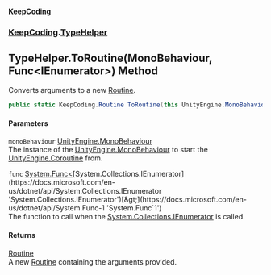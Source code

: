 #### [KeepCoding](index.md 'index')
### [KeepCoding](KeepCoding.md 'KeepCoding').[TypeHelper](KeepCoding_TypeHelper.md 'KeepCoding.TypeHelper')
## TypeHelper.ToRoutine(MonoBehaviour, Func&lt;IEnumerator&gt;) Method
Converts arguments to a new [Routine](KeepCoding_Routine.md 'KeepCoding.Routine').  
```csharp
public static KeepCoding.Routine ToRoutine(this UnityEngine.MonoBehaviour monoBehaviour, System.Func<System.Collections.IEnumerator> func);
```
#### Parameters
<a name='KeepCoding_TypeHelper_ToRoutine(UnityEngine_MonoBehaviour_System_Func_System_Collections_IEnumerator_)_monoBehaviour'></a>
`monoBehaviour` [UnityEngine.MonoBehaviour](https://docs.microsoft.com/en-us/dotnet/api/UnityEngine.MonoBehaviour 'UnityEngine.MonoBehaviour')  
The instance of the [UnityEngine.MonoBehaviour](https://docs.microsoft.com/en-us/dotnet/api/UnityEngine.MonoBehaviour 'UnityEngine.MonoBehaviour') to start the [UnityEngine.Coroutine](https://docs.microsoft.com/en-us/dotnet/api/UnityEngine.Coroutine 'UnityEngine.Coroutine') from.
  
<a name='KeepCoding_TypeHelper_ToRoutine(UnityEngine_MonoBehaviour_System_Func_System_Collections_IEnumerator_)_func'></a>
`func` [System.Func&lt;](https://docs.microsoft.com/en-us/dotnet/api/System.Func-1 'System.Func`1')[System.Collections.IEnumerator](https://docs.microsoft.com/en-us/dotnet/api/System.Collections.IEnumerator 'System.Collections.IEnumerator')[&gt;](https://docs.microsoft.com/en-us/dotnet/api/System.Func-1 'System.Func`1')  
The function to call when the [System.Collections.IEnumerator](https://docs.microsoft.com/en-us/dotnet/api/System.Collections.IEnumerator 'System.Collections.IEnumerator') is called.
  
#### Returns
[Routine](KeepCoding_Routine.md 'KeepCoding.Routine')  
A new [Routine](KeepCoding_Routine.md 'KeepCoding.Routine') containing the arguments provided.
